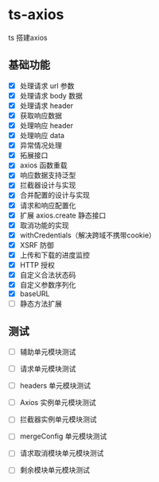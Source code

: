 # ts-axios

ts 搭建axios



## 基础功能

- [x] 处理请求 url 参数
- [x] 处理请求 body 数据
- [x] 处理请求 header
- [x] 获取响应数据
- [x] 处理响应 header
- [x] 处理响应 data
- [x] 异常情况处理
- [x] 拓展接口
- [x] axios 函数重载
- [x] 响应数据支持泛型
- [x] 拦截器设计与实现
- [x] 合并配置的设计与实现
- [x] 请求和响应配置化
- [x] 扩展 axios.create 静态接口
- [x] 取消功能的实现
- [x] withCredentials（解决跨域不携带cookie）
- [x] XSRF 防御
- [x] 上传和下载的进度监控
- [x] HTTP 授权
- [x] 自定义合法状态码
- [x] 自定义参数序列化
- [x] baseURL
- [ ] 静态方法扩展

## 测试
- [ ] 辅助单元模块测试
- [ ] 请求单元模块测试
- [ ] headers 单元模块测试
- [ ] Axios 实例单元模块测试
- [ ] 拦截器实例单元模块测试
- [ ] mergeConfig 单元模块测试
- [ ] 请求取消模块单元模块测试
- [ ] 剩余模块单元模块测试



